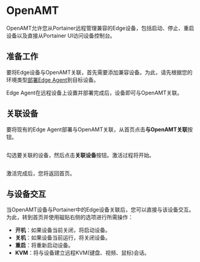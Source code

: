 # OpenAMT

OpenAMT允许您从Portainer远程管理兼容的Edge设备，包括启动、停止、重启设备以及直接从Portainer UI访问设备控制台。

## 准备工作

要将Edge设备与OpenAMT关联，首先需要添加兼容设备。为此，请先根据您的环境类型[部署Edge Agent](../../admin/environments/add/)到目标设备。

Edge Agent在远程设备上设置并部署完成后，设备即可与OpenAMT关联。

## 关联设备

要将现有的Edge Agent部署与OpenAMT关联，从首页点击**与OpenAMT关联**按钮。

<figure><img src="..//assets/2.18-home-openamt-associate-button.png" alt=""><figcaption></figcaption></figure>

勾选要关联的设备，然后点击**关联设备**按钮。激活过程将开始。

<figure><img src="..//assets/2.18-home-openamt-associate-dialog.png" alt=""><figcaption></figcaption></figure>

激活完成后，您将返回首页。

## 与设备交互

当OpenAMT设备与Portainer中的Edge设备关联后，您可以直接与该设备交互。为此，转到首页并使用磁贴右侧的选项进行所需操作：

* **开机**：如果设备当前关闭，将启动设备。
* **关机**：如果设备当前运行，将关闭设备。
* **重启**：将重新启动设备。
* **KVM**：将与设备建立远程KVM(键盘、视频、鼠标)会话。
